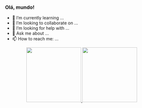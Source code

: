 ### Olá, mundo!


- 🌱 I’m currently learning ...
- 👯 I’m looking to collaborate on ...
- 🤔 I’m looking for help with ...
- 💬 Ask me about ...
- 📫 How to reach me: ...

<div align="center">
  <a href="https://github.com/bakaout">
  <img height="180em" src="https://github-readme-stats.vercel.app/api?username=bakaout&show_icons=true&theme=dark&include_all_commits=true&count_private=true"/>
  <img height="180em" src="https://github-readme-stats.vercel.app/api/top-langs/?username=bakaout&layout=compact&langs_count=7&theme=dark"/>
</div>
